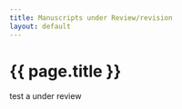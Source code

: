 ```yaml
---
title: Manuscripts under Review/revision
layout: default
---
```


<title>{{ page.title }} | {{ site.title }}</title>


<H1> {{ page.title }} </H1>

test a under review

